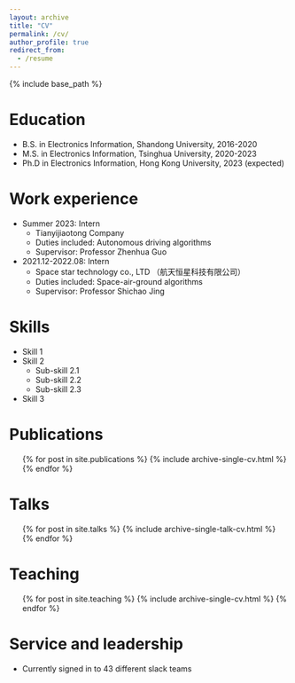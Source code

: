 ```yaml
---
layout: archive
title: "CV"
permalink: /cv/
author_profile: true
redirect_from:
  - /resume
---
```


{% include base_path %}

Education
======
* B.S. in Electronics Information, Shandong University, 2016-2020
* M.S. in Electronics Information, Tsinghua University, 2020-2023
* Ph.D in Electronics Information, Hong Kong University, 2023 (expected)

Work experience
======
* Summer 2023: Intern
  * Tianyijiaotong Company
  * Duties included: Autonomous driving algorithms
  * Supervisor: Professor Zhenhua Guo
* 2021.12-2022.08: Intern
  * Space star technology co., LTD （航天恒星科技有限公司）
  * Duties included: Space-air-ground algorithms
  * Supervisor: Professor Shichao Jing
  
Skills
======
* Skill 1
* Skill 2
  * Sub-skill 2.1
  * Sub-skill 2.2
  * Sub-skill 2.3
* Skill 3

Publications
======
  <ul>{% for post in site.publications %}
    {% include archive-single-cv.html %}
  {% endfor %}</ul>
  
Talks
======
  <ul>{% for post in site.talks %}
    {% include archive-single-talk-cv.html %}
  {% endfor %}</ul>
  
Teaching
======
  <ul>{% for post in site.teaching %}
    {% include archive-single-cv.html %}
  {% endfor %}</ul>
  
Service and leadership
======
* Currently signed in to 43 different slack teams
